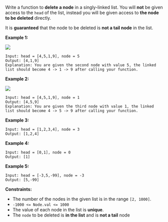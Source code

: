 Write a function to **delete a node** in a singly-linked list. You will
**not** be given access to the `head` of the list, instead you will be given
access to **the node to be deleted** directly.

It is **guaranteed** that the node to be deleted is **not a tail node** in the
list.



**Example 1:**

![](https://assets.leetcode.com/uploads/2020/09/01/node1.jpg)

    
    
    Input: head = [4,5,1,9], node = 5
    Output: [4,1,9]
    Explanation: You are given the second node with value 5, the linked list should become 4 -> 1 -> 9 after calling your function.
    

**Example 2:**

![](https://assets.leetcode.com/uploads/2020/09/01/node2.jpg)

    
    
    Input: head = [4,5,1,9], node = 1
    Output: [4,5,9]
    Explanation: You are given the third node with value 1, the linked list should become 4 -> 5 -> 9 after calling your function.
    

**Example 3:**

    
    
    Input: head = [1,2,3,4], node = 3
    Output: [1,2,4]
    

**Example 4:**

    
    
    Input: head = [0,1], node = 0
    Output: [1]
    

**Example 5:**

    
    
    Input: head = [-3,5,-99], node = -3
    Output: [5,-99]
    



**Constraints:**

  * The number of the nodes in the given list is in the range `[2, 1000]`.
  * `-1000 <= Node.val <= 1000`
  * The value of each node in the list is **unique**.
  * The `node` to be deleted is **in the list** and is **not a tail** node

